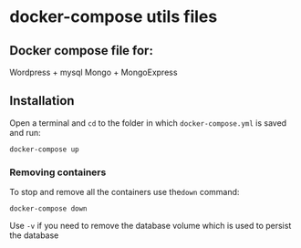 # docker-compose utils files

## Docker compose file for:
  Wordpress + mysql
  Mongo + MongoExpress 

## Installation

Open a terminal and `cd` to the folder in which `docker-compose.yml` is saved and run:

```
docker-compose up
```

### Removing containers

To stop and remove all the containers use the`down` command:

```
docker-compose down
```
Use `-v` if you need to remove the database volume which is used to persist the database


